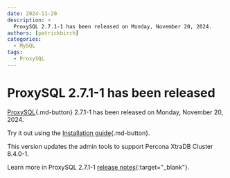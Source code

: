 ```yaml
---
date: 2024-11-20
description: >
  ProxySQL 2.7.1-1 has been released on Monday, November 20, 2024.
authors: [patrickbirch]
categories:
  - MySQL
tags:
  - ProxySQL
---
```


# ProxySQL 2.7.1-1 has been released

<!-- more -->

[ProxySQL](https://docs.percona.com/proxysql/){.md-button} 2.7.1-1 has been released on Monday, November 20, 2024.

Try it out using the [Installation guide](https://docs.percona.com/proxysql/install-v2.html){.md-button}.

This version updates the admin tools to support Percona XtraDB Cluster 8.4.0-1.

Learn more in ProxySQL 2.7.1-1 [release notes](https://docs.percona.com/proxysql/2.7.1-1.html){:target="_blank"}.


